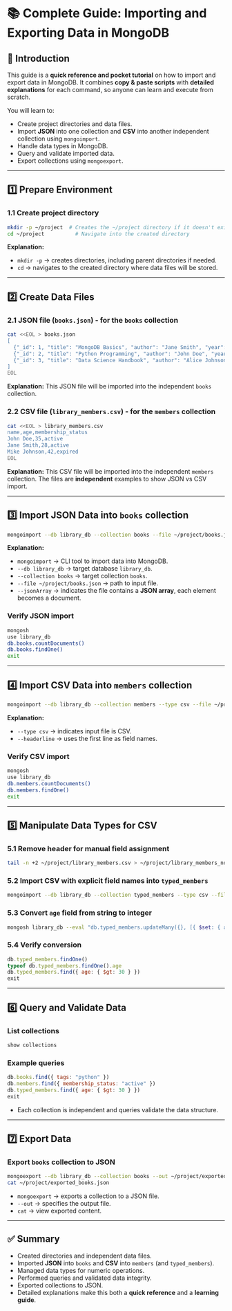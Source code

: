 # 📚 Complete Guide: Importing and Exporting Data in MongoDB

## 🚀 Introduction
This guide is a **quick reference and pocket tutorial** on how to import and export data in MongoDB. It combines **copy & paste scripts** with **detailed explanations** for each command, so anyone can learn and execute from scratch.

You will learn to:
- Create project directories and data files.
- Import **JSON** into one collection and **CSV** into another independent collection using `mongoimport`.
- Handle data types in MongoDB.
- Query and validate imported data.
- Export collections using `mongoexport`.

---

## 1️⃣ Prepare Environment

### 1.1 Create project directory
```bash
mkdir -p ~/project  # Creates the ~/project directory if it doesn't exist
cd ~/project          # Navigate into the created directory
```
**Explanation:**
- `mkdir -p` → creates directories, including parent directories if needed.
- `cd` → navigates to the created directory where data files will be stored.

---

## 2️⃣ Create Data Files

### 2.1 JSON file (`books.json`) - for the `books` collection
```bash
cat <<EOL > books.json
[
  {"_id": 1, "title": "MongoDB Basics", "author": "Jane Smith", "year": 2023, "tags": ["mongodb", "database", "nosql"]},
  {"_id": 2, "title": "Python Programming", "author": "John Doe", "year": 2022, "tags": ["python", "programming"]},
  {"_id": 3, "title": "Data Science Handbook", "author": "Alice Johnson", "year": 2021, "tags": ["data science", "python", "machine learning"]}
]
EOL
```
**Explanation:** This JSON file will be imported into the independent `books` collection.

### 2.2 CSV file (`library_members.csv`) - for the `members` collection
```bash
cat <<EOL > library_members.csv
name,age,membership_status
John Doe,35,active
Jane Smith,28,active
Mike Johnson,42,expired
EOL
```
**Explanation:** This CSV file will be imported into the independent `members` collection. The files are **independent** examples to show JSON vs CSV import.

---

## 3️⃣ Import JSON Data into `books` collection
```bash
mongoimport --db library_db --collection books --file ~/project/books.json --jsonArray
```
**Explanation:**
- `mongoimport` → CLI tool to import data into MongoDB.
- `--db library_db` → target database `library_db`.
- `--collection books` → target collection `books`.
- `--file ~/project/books.json` → path to input file.
- `--jsonArray` → indicates the file contains a **JSON array**, each element becomes a document.

### Verify JSON import
```bash
mongosh
use library_db
db.books.countDocuments()
db.books.findOne()
exit
```

---

## 4️⃣ Import CSV Data into `members` collection
```bash
mongoimport --db library_db --collection members --type csv --file ~/project/library_members.csv --headerline
```
**Explanation:**
- `--type csv` → indicates input file is CSV.
- `--headerline` → uses the first line as field names.

### Verify CSV import
```bash
mongosh
use library_db
db.members.countDocuments()
db.members.findOne()
exit
```

---

## 5️⃣ Manipulate Data Types for CSV

### 5.1 Remove header for manual field assignment
```bash
tail -n +2 ~/project/library_members.csv > ~/project/library_members_no_header.csv
```

### 5.2 Import CSV with explicit field names into `typed_members`
```bash
mongoimport --db library_db --collection typed_members --type csv --file ~/project/library_members_no_header.csv --fields "name,age,membership_status"
```

### 5.3 Convert `age` field from string to integer
```bash
mongosh library_db --eval "db.typed_members.updateMany({}, [{ $set: { age: { $toInt: \"$age\" } } }])"
```

### 5.4 Verify conversion
```javascript
db.typed_members.findOne()
typeof db.typed_members.findOne().age
db.typed_members.find({ age: { $gt: 30 } })
exit
```

---

## 6️⃣ Query and Validate Data

### List collections
```javascript
show collections
```
### Example queries
```javascript
db.books.find({ tags: "python" })
db.members.find({ membership_status: "active" })
db.typed_members.find({ age: { $gt: 30 } })
exit
```
- Each collection is independent and queries validate the data structure.

---

## 7️⃣ Export Data

### Export `books` collection to JSON
```bash
mongoexport --db library_db --collection books --out ~/project/exported_books.json
cat ~/project/exported_books.json
```
- `mongoexport` → exports a collection to a JSON file.
- `--out` → specifies the output file.
- `cat` → view exported content.

---

## ✅ Summary
- Created directories and independent data files.
- Imported **JSON** into `books` and **CSV** into `members` (and `typed_members`).
- Managed data types for numeric operations.
- Performed queries and validated data integrity.
- Exported collections to JSON.
- Detailed explanations make this both a **quick reference** and a **learning guide**.
